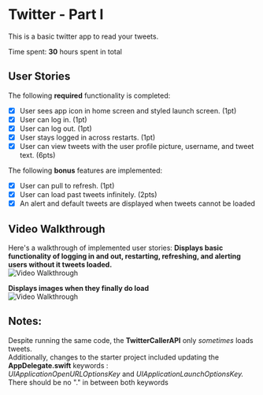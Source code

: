 # Twitter - Part I

This is a basic twitter app to read your tweets.

Time spent: **30** hours spent in total

## User Stories

The following **required** functionality is completed:

- [x] User sees app icon in home screen and styled launch screen. (1pt)
- [x] User can log in. (1pt)
- [x] User can log out. (1pt)
- [x] User stays logged in across restarts. (1pt)
- [x] User can view tweets with the user profile picture, username, and tweet text. (6pts)

The following **bonus** features are implemented:

- [x] User can pull to refresh. (1pt)
- [x] User can load past tweets infinitely. (2pts)
- [x] An alert and default tweets are displayed when tweets cannot be loaded

## Video Walkthrough

Here's a walkthrough of implemented user stories:
**Displays basic functionality of logging in and out, 
restarting, refreshing, and alerting users without it tweets loaded.<br/>**
<img src='https://i.imgur.com/o9vzOVP.gif' title='Video Walkthrough' width='' alt='Video Walkthrough' /><br/>

**Displays images when they finally do load<br/>**
<img src='https://i.imgur.com/846kxjG.gif' title='Video Walkthrough' width='' alt='Video Walkthrough' /><br/>

## Notes:
Despite running the same code, the **TwitterCallerAPI** only *sometimes* loads tweets.<br/>
Additionally, changes to the starter project included updating the **AppDelegate.swift** keywords :<br/> *UIApplicationOpenURLOptionsKey* and *UIApplicationLaunchOptionsKey.* <br/>
There should be no "." in between both keywords<br/>

